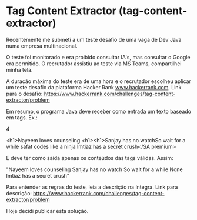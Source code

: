 # Tag Content Extractor (tag-content-extractor)

Recentemente me submeti a um teste desafio de uma vaga de Dev Java numa empresa multinacional.

O teste foi monitorado e era proibido consultar IA's, mas consultar o Google era permitido. O recrutador assistiu ao teste via MS Teams, compartilhei minha tela.

A duração máxima do teste era de uma hora e o recrutador escolheu aplicar um teste desafio da plataforma Hacker Rank www.hackerrank.com. Link para o desafio: https://www.hackerrank.com/challenges/tag-content-extractor/problem

Em resumo, o programa Java deve receber como entrada um texto baseado em tags. Ex.:

4

\<h1>Nayeem loves counseling</h1>
\<h1>\<h1>Sanjay has no watch</h1></h1><par>So wait for a while</par>
<Amee>safat codes like a ninja</amee>
<SA premium>Imtiaz has a secret crush</SA premium>

E deve ter como saída apenas os conteúdos das tags válidas. Assim:

"Nayeem loves counseling
Sanjay has no watch
So wait for a while
None
Imtiaz has a secret crush"

Para entender as regras do teste, leia a descrição na íntegra. Link para descrição: https://www.hackerrank.com/challenges/tag-content-extractor/problem

Hoje decidi publicar esta solução.
